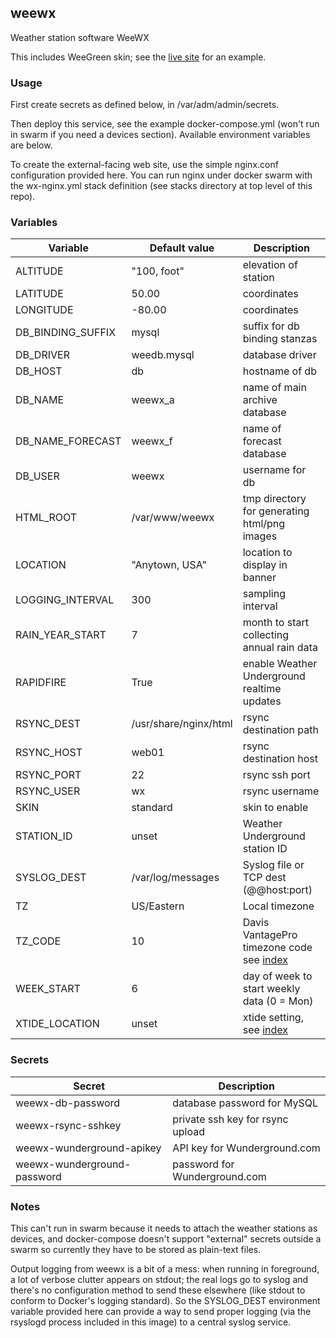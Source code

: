 ## weewx

Weather station software WeeWX

This includes WeeGreen skin; see the [live site](http://wx.ci.net) for
an example.

### Usage

First create secrets as defined below, in /var/adm/admin/secrets.

Then deploy this service, see the example docker-compose.yml (won't
run in swarm if you need a devices section). Available
environment variables are below.

To create the external-facing web site, use the simple nginx.conf
configuration provided here. You can run nginx under docker swarm with
the wx-nginx.yml stack definition (see stacks directory at top level
of this repo).

### Variables

| Variable | Default value | Description |
| -------- | ------------- | ----------- |
| ALTITUDE | "100, foot" | elevation of station |
| LATITUDE | 50.00 | coordinates |
| LONGITUDE | -80.00 | coordinates  |
| DB_BINDING_SUFFIX | mysql | suffix for db binding stanzas |
| DB_DRIVER | weedb.mysql | database driver |
| DB_HOST | db | hostname of db |
| DB_NAME | weewx_a | name of main archive database |
| DB_NAME_FORECAST | weewx_f | name of forecast database |
| DB_USER | weewx | username for db |
| HTML_ROOT | /var/www/weewx | tmp directory for generating html/png images |
| LOCATION | "Anytown, USA" | location to display in banner |
| LOGGING_INTERVAL | 300 | sampling interval |
| RAIN_YEAR_START | 7 | month to start collecting annual rain data |
| RAPIDFIRE | True | enable Weather Underground realtime updates |
| RSYNC_DEST | /usr/share/nginx/html | rsync destination path |
| RSYNC_HOST | web01 | rsync destination host |
| RSYNC_PORT | 22 | rsync ssh port |
| RSYNC_USER | wx | rsync username |
| SKIN | standard | skin to enable |
| STATION_ID | unset | Weather Underground station ID |
| SYSLOG_DEST | /var/log/messages | Syslog file or TCP dest (@@host:port) |
| TZ | US/Eastern | Local timezone |
| TZ_CODE | 10 | Davis VantagePro timezone code see [index](https://www.manualslib.com/manual/586601/Davis-Vantage-Pro.html?page=39) |
| WEEK_START | 6 | day of week to start weekly data (0 = Mon) |
| XTIDE_LOCATION | unset | xtide setting, see [index](http://tides.mobilegeographics.com/) |

### Secrets

Secret | Description
------ | -----------
weewx-db-password | database password for MySQL
weewx-rsync-sshkey | private ssh key for rsync upload
weewx-wunderground-apikey | API key for Wunderground.com
weewx-wunderground-password | password for Wunderground.com

### Notes

This can't run in swarm because it needs to attach the
weather stations as devices, and docker-compose doesn't support 
"external" secrets outside a swarm so currently they have to
be stored as plain-text files.

Output logging from weewx is a bit of a mess: when running
in foreground, a lot of verbose clutter appears on stdout; the
real logs go to syslog and there's no configuration method to
send these elsewhere (like stdout to conform to Docker's logging
standard). So the SYSLOG_DEST environment variable provided here
can provide a way to send proper logging (via the rsyslogd
process included in this image) to a central syslog service.



